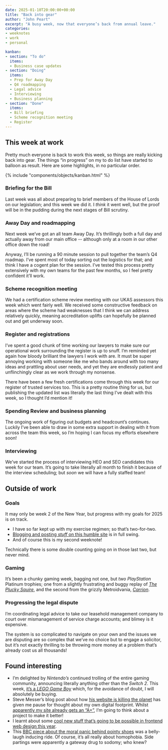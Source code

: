```yaml
---
date: 2025-01-10T20:00:00+00:00
title: "Back into gear"
author: "John Peart"
excerpt: "A busy week, now that everyone’s back from annual leave."
categories:
- weeknotes
- work
- personal

kanban:
- section: "To do"
  items:
  - Business case updates
- section: "Doing"
  items:
  - Prep for Away Day
  - Q4 roadmapping
  - Legal advice
  - Interviewing
  - Business planning
- section: "Done"
  items:
  - Bill briefing
  - Scheme recognition meeting
  - Register 
---
```


## This week at work

Pretty much everyone is back to work this week, so things are really kicking back into gear. The things “in progress” on my to do list have started to balloon as result. Here are some highlights, in no particular order.

{% include "components/objects/kanban.html" %}

### Briefing for the Bill

Last week was all about preparing to brief members of the House of Lords on our legislation; and this week we did it. I *think* it went well, but the proof will be in the pudding during the next stages of Bill scrutiny. 

### Away Day and roadmapping

Next week we’ve got an all team Away Day. It’s thrillingly both a full day and actually away from our main office -- although only at a room in our other office down the road!

Anyway, I’ll be running a 90 minute session to pull together the team’s Q4 roadmap. I’ve spent most of today sorting out the logistics for that; and think I have a cogent plan for the session. I’ve tested this process pretty extensively with my own teams for the past few months, so I feel pretty confident it’ll work.

### Scheme recognition meeting

We had a certification scheme review meeting with our UKAS assessors this week which went fairly well. We received some constructive feedback on areas where the scheme had weaknesses that I think we can address relatively quickly, meaning accreditation uplifts can hopefully be planned out and get underway soon.

### Register and registrations

I’ve spent a good chunk of time working our lawyers to make sure our operational work surrounding the register is up to snuff. I’m reminded yet again how bloody brilliant the lawyers I work with are. It must be super annoying working with someone like me who bands around with too many ideas and prattling about user needs, and yet they are endlessly patient and unflinchingly clear as we work through my nonsense.

There have been a few fresh certifications come through this week for our register of trusted services too. This is a pretty routine thing for us, but publishing the updated list was literally the last thing I’ve dealt with this week, so I thought I’d mention it!

### Spending Review and business planning

The ongoing work of figuring out budgets and headcount’s continues. Luckily I’ve been able to draw in some extra support in dealing with it from across the team this week, so I’m hoping I can focus my efforts elsewhere soon!

### Interviewing

We’ve started the process of interviewing HEO and SEO candidates this week for our team. It’s going to take literally all month to finish it because of the interview scheduling; but *soon* we will have a fully staffed team!

## Outside of work

### Goals

It may only be week 2 of the New Year, but progress with my goals for 2025 is on track. 

- I have so far kept up with my exercise regimen; so that’s two-for-two. 
- [Blogging and posting *stuff* on this humble site](/all/) is in full swing.
- And of course this is my second weeknote!

Technically there is some double counting going on in those last two, but never mind.

### Gaming

It’s been a chunky gaming week, bagging not one, but *two* *PlayStation* Platinum trophies; one from a slightly frustrating and buggy replay of *[The Plucky Squire](/game/1736111460/)*, and the second from the grizzly Metroidvania, *[Carrion](/game/1736463300/)*.

### Progressing the legal dispute

I’m coordinating legal advice to take our leasehold management company to court over mismanagement of service charge accounts; and blimey is it expensive.

The system is so complicated to navigate on your own and the issues we are disputing are so complex that we’ve no choice but to engage a solicitor, but it’s not exactly thrilling to be throwing more money at a problem that’s already cost us all thousands!

## Found interesting

- I’m delighted by *Nintendo’s* continued trolling of the entire gaming community, announcing literally anything other than the *Switch 2*. This week, [it’s a *LEGO* *Game Boy*](https://www.theverge.com/2025/1/9/24339971/nintendo-game-boy-lego-release-date-october-2025) which, for the avoidance of doubt, I will absolutely be buying.
- Steve Messer’s blog post about how [his website is killing the planet](https://visitmy.website/2020/07/13/this-website-is-killing-the-planet/) has given me pause for thought about my own digital footprint. Whilst [apparently my site already gets an “A+”](https://www.websitecarbon.com/website/johnpe-art/), I’m going to think about a project to make it better!
- I learnt about some [cool new stuff that’s going to be possible in frontend web design this year](https://frontendmasters.com/blog/bone-up-html-2025/).
- This [BBC piece about the moral panic behind pointy shoes](https://www.bbc.com/news/articles/c9vnl1evdkko) was a belly-laugh inducing ride. Of course, it’s all really about homophobia. Side partings were apparently a gateway drug to sodomy; who knew?
